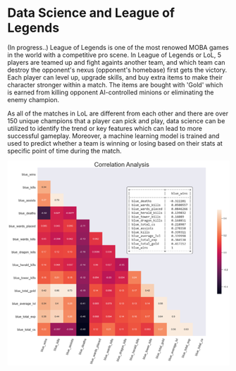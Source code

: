 # Data Science and League of Legends
(In progress..)
League of Legends is one of the most renowed MOBA games in the world with a competitive pro scene. In League of Legends or LoL, 5 players are teamed up and fight againts another team, and which team can destroy the opponent's nexus (opponent's homebase) first gets the victory. Each player can level up, upgrade skills, and buy extra items to make their character stronger within a match. The items are bought with 'Gold' which is earned from killing opponent AI-controlled minions or eliminating the enemy champion.

As all of the matches in LoL are different from each other and there are over 150 unique champions that a player can pick and play, data science can be utilized to identify the trend or key features which can lead to more successful gameplay. Moreover, a machine learning model is trained and used to predict whether a team is winning or losing based on their stats at specific point of time during the match.

![](/images/win_corr.png)

<!-- ## Custom RL Environment with OpenAI Gym
To properly create a custom environment for single-agent RL environment, below is the list of attributes/properties that are needed to be defined to simulate the characteristics of the environment
- Environment initial condition
- Step function (how environment is affected after an agent takes an action)
- Reward function (what is the criterion to separate good actions from bad actions)
- Observation space (to what extent our agent can see)
- Action space (to what extent our agent can do)

## Case Study : SmartAC
In this mini-project, a case study of Smart airconditioner which can automatically adjust the temperature based on the current room temperature is replicated by OpenAI Gym API as above. 

For simplicity, the possible temperature range is a range of integers from 0 to 99 degrees. The optimum temperature range where the occupants will feel most comfortable is between 23-25 degrees. After each timestep, the temperature can randomly changed due to heat transfer or any other uncontrollable external factors. The goal of our SmartAC is to be able to maintain the room temperature within the optimum range.

![](/images/smart_ac.png)

Using the reward function which gives negative score when the temperature violates the optimum range, our SmartAC is trained by PPO algorithm imported from Stable-Baselines3 and the result between trained and non-trained models from multiple episodes are shown as below histogram. It can be seen that our SmartAC has successfully learn how to better maintain the temperature to reduce the number of timesteps that the temperature isn't within the proper range.

![](/images/trained_vs_non-trained.png)

Note: Huge thanks to Nicolas Renotte for such a wonderful tutorial on Reinforcement Learning with OpenAI Gym ![Reinforcement Learning in 3 Hours | Full Course using Python](https://youtu.be/Mut_u40Sqz4) -->
